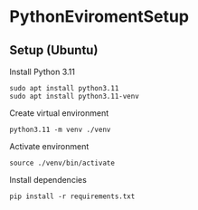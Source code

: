 # PythonEviromentSetup

## Setup (Ubuntu)
Install Python 3.11

```shell
sudo apt install python3.11
sudo apt install python3.11-venv
```

Create virtual environment 

```shell
python3.11 -m venv ./venv
```

Activate environment

```shell
source ./venv/bin/activate
```

Install dependencies 

```shell
pip install -r requirements.txt
```
